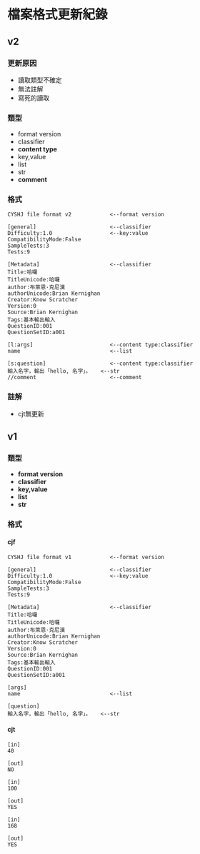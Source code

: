 # 檔案格式更新紀錄
## v2
### 更新原因
- 讀取類型不確定
- 無法註解
- 寫死的讀取

### 類型
- format version
- classifier
- **content type**
- key,value
- list
- str
- **comment**

### 格式
    CYSHJ file format v2            <--format version

    [general]                       <--classifier
    Difficulty:1.0                  <--key:value
    CompatibilityMode:False          
    SampleTests:3
    Tests:9

    [Metadata]                      <--classifier
    Title:哈囉
    TitleUnicode:哈囉
    author:布萊恩·克尼漢
    authorUnicode:Brian Kernighan
    Creator:Know Scratcher
    Version:0
    Source:Brian Kernighan
    Tags:基本輸出輸入
    QuestionID:001
    QuestionSetID:a001

    [l:args]                        <--content type:classifier
    name                            <--list

    [s:question]                    <--content type:classifier
    輸入名字，輸出「hello, 名字」。   <--str
    //comment                       <--comment

### 註解
- cjt無更新

## v1
### 類型
- **format version**
- **classifier**
- **key,value**
- **list**
- **str**

### 格式
#### cjf
    CYSHJ file format v1            <--format version

    [general]                       <--classifier
    Difficulty:1.0                  <--key:value
    CompatibilityMode:False          
    SampleTests:3
    Tests:9

    [Metadata]                      <--classifier
    Title:哈囉
    TitleUnicode:哈囉
    author:布萊恩·克尼漢
    authorUnicode:Brian Kernighan
    Creator:Know Scratcher
    Version:0
    Source:Brian Kernighan
    Tags:基本輸出輸入
    QuestionID:001
    QuestionSetID:a001

    [args]
    name                            <--list

    [question]
    輸入名字，輸出「hello, 名字」。   <--str

#### cjt
    [in]
    40

    [out]
    NO

    [in]
    100

    [out]
    YES

    [in]
    168

    [out]
    YES
